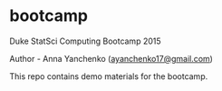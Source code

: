 # bootcamp
Duke StatSci Computing Bootcamp 2015

Author - Anna Yanchenko (ayanchenko17@gmail.com)

This repo contains demo materials for the bootcamp.